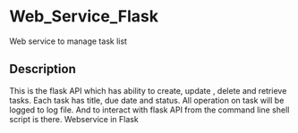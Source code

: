 
# Web_Service_Flask

Web service to manage task list

## Description

This is the flask API which has ability to create, update , delete and retrieve tasks. Each task has title, due date and status.
All operation on task will be logged to log file. And to interact with flask API from the command line shell script is there.
Webservice in Flask
